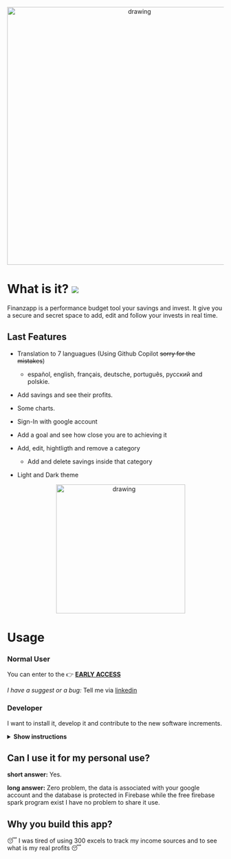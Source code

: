    <p align="center">
  <a href="http://finanzas.vercel.app/" target="_blank" >
 <img src="https://github.com/Alci6/finanzas/blob/7cd16a57b5717561a49e0a34f796e122b27b1295/readme-attached/Banner.png" alt="drawing" width="600px"/>
  </a>
  </p>

# What is it? [<img src="https://img.shields.io/badge/early-access-red">](https://finanzas.vercel.app/)
Finanzapp is a performance budget tool your savings and invest. It give you a secure and secret space to add, edit and follow your invests in real time. 


## Last Features

* Translation to 7 languagues (Using Github Copilot ~~sorry for the mistakes~~)
  * español, english, français, deutsche, português, русский and polskie.
* Add savings and see their profits.
* Some charts.
* Sign-In with google account
* Add a goal and see how close you are to achieving it
* Add, edit, hightligth and remove a category
  * Add and delete savings inside that category 
* Light and Dark theme


  <p align="center">
    <img src="https://github.com/Alci6/finanzas/blob/218779b64cfd156584798b2e2e7a0cae6de38fa0/readme-attached/finanz.gif" alt="drawing" width="300px"/>
</p>

# Usage

### Normal User
You can enter to the 👉 [ **EARLY ACCESS**](https://finanzas.vercel.app/)

*I have a suggest or a bug:*
Tell me via [linkedin](https://es.linkedin.com/in/alcibiadesc) 

### Developer
I want to install it, develop it and contribute to the new software increments.

<details><summary><b>Show instructions</b></summary>
1. Clone the repo:
  

```
$ git clone https://github.com/Alci6/finanzas.git
```
  
2. Install Dependecies
```
$ cd finanzas
$ npm install
```

3. Start the localhost
```
$ npm run start
```
  
4. Start the unit test batery (optional)
```
$ npm run test:watch
```
  
</details>


## Can I use it for my personal use?

**short answer:** Yes.

**long answer:** Zero problem, the data is associated with your google account and the database is protected in Firebase while the free firebase spark program exist I have no problem to share it use.

## Why you build this app?
😴 I was tired of using 300 excels to track my income sources and to see what is my real profits 😴
 
